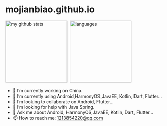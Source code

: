 # mojianbiao.github.io
<p align="left">
  <img src="https://github-readme-stats.vercel.app/api?username=soyoungboy" alt="my github stats" height="195"  />&nbsp;
  <img src="https://github-readme-stats.vercel.app/api/top-langs/?username=soyoungboy" alt="languages"  height="195" />
</p>

- 🔭 I’m currently working on China.
- 🌱 I’m currently using Android,HarmonyOS,JavaEE, Kotlin, Dart, Flutter... 
- 👯 I’m looking to collaborate on Android, Flutter...
- 🤔 I’m looking for help with Java Spring.
- 💬 Ask me about Android, HarmonyOS,JavaEE, Kotlin, Dart, Flutter...
- 📫 How to reach me: 1213854220@qq.com

